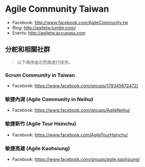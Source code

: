 # Agile Community Taiwan

* Facebook: http://www.facebook.com/AgileCommunity.tw
* Blog: http://agiletw.tumblr.com/
* Events: http://agiletw.accupass.com

## 分舵和相關社群

> 以下順序由北而南進行排序。

### Scrum Community in Taiwan

* Facebook: https://www.facebook.com/groups/179345672472/

### 敏捷內湖 (Agile Community in Neihu)

* Facebook: https://www.facebook.com/groups/AgileNeihu/

### 敏捷新竹 (Agile Tour Hsinchu)

* Facebook: https://www.facebook.com/AgileTourHsinchu/

### 敏捷高雄 (Agile Kaohsiung)

* Facebook: https://www.facebook.com/groups/agile.kaohsiung/

